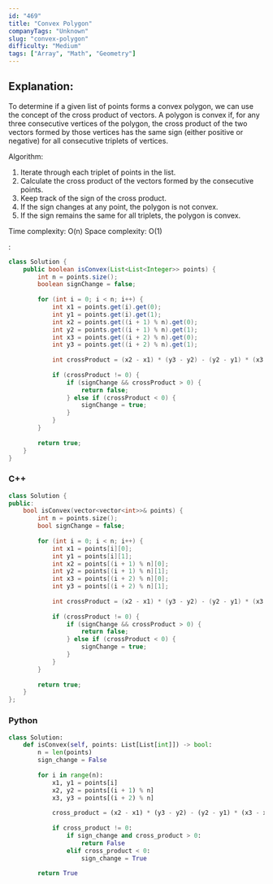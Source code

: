 ```yaml
---
id: "469"
title: "Convex Polygon"
companyTags: "Unknown"
slug: "convex-polygon"
difficulty: "Medium"
tags: ["Array", "Math", "Geometry"]
---
```


## Explanation:

To determine if a given list of points forms a convex polygon, we can use the concept of the cross product of vectors. A polygon is convex if, for any three consecutive vertices of the polygon, the cross product of the two vectors formed by those vertices has the same sign (either positive or negative) for all consecutive triplets of vertices.

Algorithm:
1. Iterate through each triplet of points in the list.
2. Calculate the cross product of the vectors formed by the consecutive points.
3. Keep track of the sign of the cross product.
4. If the sign changes at any point, the polygon is not convex.
5. If the sign remains the same for all triplets, the polygon is convex.

Time complexity: O(n)
Space complexity: O(1)

:

```java
class Solution {
    public boolean isConvex(List<List<Integer>> points) {
        int n = points.size();
        boolean signChange = false;
        
        for (int i = 0; i < n; i++) {
            int x1 = points.get(i).get(0);
            int y1 = points.get(i).get(1);
            int x2 = points.get((i + 1) % n).get(0);
            int y2 = points.get((i + 1) % n).get(1);
            int x3 = points.get((i + 2) % n).get(0);
            int y3 = points.get((i + 2) % n).get(1);
            
            int crossProduct = (x2 - x1) * (y3 - y2) - (y2 - y1) * (x3 - x2);
            
            if (crossProduct != 0) {
                if (signChange && crossProduct > 0) {
                    return false;
                } else if (crossProduct < 0) {
                    signChange = true;
                }
            }
        }
        
        return true;
    }
}
```

### C++
```cpp
class Solution {
public:
    bool isConvex(vector<vector<int>>& points) {
        int n = points.size();
        bool signChange = false;
        
        for (int i = 0; i < n; i++) {
            int x1 = points[i][0];
            int y1 = points[i][1];
            int x2 = points[(i + 1) % n][0];
            int y2 = points[(i + 1) % n][1];
            int x3 = points[(i + 2) % n][0];
            int y3 = points[(i + 2) % n][1];
            
            int crossProduct = (x2 - x1) * (y3 - y2) - (y2 - y1) * (x3 - x2);
            
            if (crossProduct != 0) {
                if (signChange && crossProduct > 0) {
                    return false;
                } else if (crossProduct < 0) {
                    signChange = true;
                }
            }
        }
        
        return true;
    }
};
```

### Python
```python
class Solution:
    def isConvex(self, points: List[List[int]]) -> bool:
        n = len(points)
        sign_change = False
        
        for i in range(n):
            x1, y1 = points[i]
            x2, y2 = points[(i + 1) % n]
            x3, y3 = points[(i + 2) % n]
            
            cross_product = (x2 - x1) * (y3 - y2) - (y2 - y1) * (x3 - x2)
            
            if cross_product != 0:
                if sign_change and cross_product > 0:
                    return False
                elif cross_product < 0:
                    sign_change = True
        
        return True
```